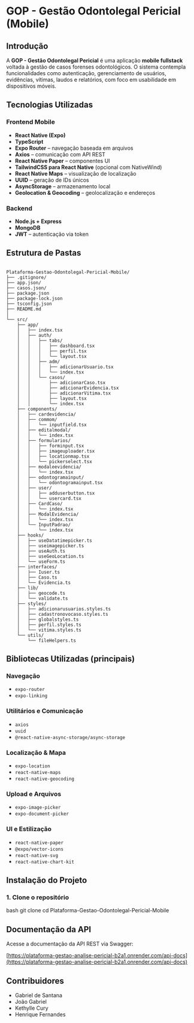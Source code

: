 # GOP - Gestão Odontolegal Pericial (Mobile)

## Introdução  
A **GOP - Gestão Odontolegal Pericial** é uma aplicação **mobile fullstack** voltada à gestão de casos forenses odontológicos. O sistema contempla funcionalidades como autenticação, gerenciamento de usuários, evidências, vítimas, laudos e relatórios, com foco em usabilidade em dispositivos móveis.

## Tecnologias Utilizadas

### Frontend Mobile

- **React Native (Expo)**
- **TypeScript**
- **Expo Router** – navegação baseada em arquivos
- **Axios** – comunicação com API REST
- **React Native Paper** – componentes UI
- **TailwindCSS para React Native** (opcional com NativeWind)
- **React Native Maps** – visualização de localização
- **UUID** – geração de IDs únicos
- **AsyncStorage** – armazenamento local
- **Geolocation & Geocoding** – geolocalização e endereços

### Backend

- **Node.js + Express**
- **MongoDB**
- **JWT** – autenticação via token

## Estrutura de Pastas

```

Plataforma-Gestao-Odontolegal-Pericial-Mobile/
├── .gitignore/
├── app.json/
├── casos.json/
├── package.json
├── package-lock.json
├── tsconfig.json
├── README.md
│
└── src/
    ├── app/
    │   ├── index.tsx
    │   ├── auth/
    │   │   ├── tabs/
    │   │   │   ├── dashboard.tsx
    │   │   │   ├── perfil.tsx
    │   │   │   └── layout.tsx
    │   │   ├── adm/
    │   │   │   ├── adicionarUsuario.tsx
    │   │   │   └── index.tsx
    │   │   └── casos/
    │   │       ├── adicionarCaso.tsx
    │   │       ├── adicionarEvidencia.tsx
    │   │       ├── adicionarVitima.tsx
    │   │       ├── layout.tsx
    │   │       └── index.tsx
    ├── components/
    │   ├── cardevidencia/
    │   ├── commom/
    │   │   └── inputfield.tsx
    │   ├── editalmodal/
    │   │   └── index.tsx
    │   ├── formularios/
    │   │   ├── forminput.tsx
    │   │   ├── imageuploader.tsx
    │   │   ├── locationmap.tsx
    │   │   └── pickerselect.tsx
    │   ├── modaleevidencia/
    │   │   └── index.tsx
    │   ├── odontogramainput/
    │   │   └── odontogramainput.tsx
    │   ├── user/
    │   │   ├── adduserbutton.tsx
    │   │   └── usercard.tsx
    │   ├── CardCaso/
    │   │   └── index.tsx
    │   ├── ModalEvidencia/
    │   │   └── index.tsx
    │   └── InputPadrao/
    │       └── index.tsx
    ├── hooks/
    │   ├── useDatatimepicker.ts
    │   ├── useimagepicker.ts
    │   ├── useAuth.ts
    │   ├── useGeoLocation.ts
    │   └── useForm.ts
    ├── interfaces/
    │   ├── Iuser.ts
    │   ├── Caso.ts
    │   └── Evidencia.ts
    ├── lib/
    │   ├── geocode.ts
    │   └── validate.ts
    ├── styles/
    │   ├── adicionarusuarios.styles.ts
    │   ├── cadastronovocaso.styles.ts
    │   ├── globalstyles.ts
    │   ├── perfil.styles.ts
    │   └── vitima.styles.ts
    └── utils/
        └── fileHelpers.ts

```

## Bibliotecas Utilizadas (principais)

### Navegação
- `expo-router`
- `expo-linking`

### Utilitários e Comunicação
- `axios`
- `uuid`
- `@react-native-async-storage/async-storage`

### Localização & Mapa
- `expo-location`
- `react-native-maps`
- `react-native-geocoding`

### Upload e Arquivos
- `expo-image-picker`
- `expo-document-picker`

### UI e Estilização
- `react-native-paper`
- `@expo/vector-icons`
- `react-native-svg`
- `react-native-chart-kit`

## Instalação do Projeto

### 1. Clone o repositório

bash
git clone <url-do-repositorio>
cd Plataforma-Gestao-Odontolegal-Pericial-Mobile

##  Documentação da API

Acesse a documentação da API REST via Swagger:

[https://plataforma-gestao-analise-pericial-b2a1.onrender.com/api-docs](https://plataforma-gestao-analise-pericial-b2a1.onrender.com/api-docs)


## Contribuidores

- Gabriel de Santana  
- João Gabriel
- Kethylle Cury  
- Henrique Fernandes  



